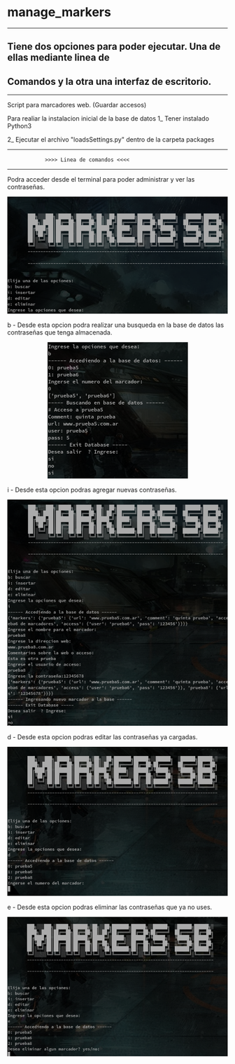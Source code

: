 # manage_markers
***
## Tiene dos opciones para poder ejecutar. Una de ellas mediante linea de 
## Comandos y la otra una interfaz de escritorio.
***
Script para marcadores web. (Guardar accesos)

Para realiar la instalacion inicial de la base de datos 
1_ Tener instalado Python3

2_ Ejecutar el archivo "loadsSettings.py" dentro de la carpeta
packages

***
                >>>> Linea de comandos <<<<
***
Podra acceder desde el terminal para poder administrar y ver
las contraseñas.

<p align="center"><img src="src/inicio.png" /></p>


b - Desde esta opcion podra realizar una busqueda en la base de
datos las contraseñas que tenga almacenada. 
<p align="center"><img src="src/opciones_b.png" /></p>

i - Desde esta opcion podras agregar nuevas contraseñas.
<p align="center"><img src="src/opciones_i.png" /></p>

d - Desde esta opcion podras editar las contraseñas ya cargadas.
<p align="center"><img src="src/opciones_d.png" /></p>

e - Desde esta opcion podras eliminar las contraseñas que 
ya no uses.
<p align="center"><img src="src/opciones_e.png" /></p>

